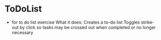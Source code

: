 # ToDoList 
- for to do list exercise
What it does:
Creates a to-do list
Toggles strike-out by click so tasks may be crossed out when completed or no longer necessary

